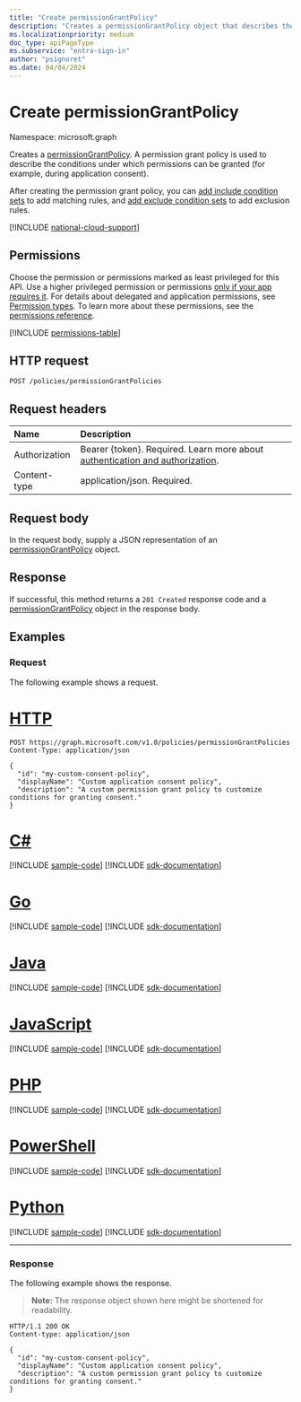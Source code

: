 ```yaml
---
title: "Create permissionGrantPolicy"
description: "Creates a permissionGrantPolicy object that describes the conditions under which permissions may be granted."
ms.localizationpriority: medium
doc_type: apiPageType
ms.subservice: "entra-sign-in"
author: "psignoret"
ms.date: 04/04/2024
---
```


# Create permissionGrantPolicy

Namespace: microsoft.graph

Creates a [permissionGrantPolicy](../resources/permissiongrantpolicy.md). A permission grant policy is used to describe the conditions under which permissions can be granted (for example, during application consent).

After creating the permission grant policy, you can [add include condition sets](permissiongrantpolicy-post-includes.md) to add matching rules, and [add exclude condition sets](permissiongrantpolicy-post-excludes.md) to add exclusion rules.

[!INCLUDE [national-cloud-support](../../includes/all-clouds.md)]

## Permissions

Choose the permission or permissions marked as least privileged for this API. Use a higher privileged permission or permissions [only if your app requires it](/graph/permissions-overview#best-practices-for-using-microsoft-graph-permissions). For details about delegated and application permissions, see [Permission types](/graph/permissions-overview#permission-types). To learn more about these permissions, see the [permissions reference](/graph/permissions-reference).

<!-- { "blockType": "permissions", "name": "permissiongrantpolicy_post_permissiongrantpolicies" } -->
[!INCLUDE [permissions-table](../includes/permissions/permissiongrantpolicy-post-permissiongrantpolicies-permissions.md)]

## HTTP request

<!-- { "blockType": "ignored" } -->
```http
POST /policies/permissionGrantPolicies
```

## Request headers

| Name       | Description|
|:-----------|:----------|
|Authorization|Bearer {token}. Required. Learn more about [authentication and authorization](/graph/auth/auth-concepts).|
| Content-type | application/json. Required. |

## Request body

In the request body, supply a JSON representation of an [permissionGrantPolicy](../resources/permissiongrantpolicy.md) object.

## Response

If successful, this method returns a `201 Created` response code and a [permissionGrantPolicy](../resources/permissiongrantpolicy.md) object in the response body.

## Examples

### Request

The following example shows a request.


# [HTTP](#tab/http)
<!-- {
  "blockType": "request",
  "truncated": true,
  "name": "create_permissiongrantpolicy"
}-->

```http
POST https://graph.microsoft.com/v1.0/policies/permissionGrantPolicies
Content-Type: application/json

{
  "id": "my-custom-consent-policy",
  "displayName": "Custom application consent policy",
  "description": "A custom permission grant policy to customize conditions for granting consent."
}
```

# [C#](#tab/csharp)
[!INCLUDE [sample-code](../includes/snippets/csharp/create-permissiongrantpolicy-csharp-snippets.md)]
[!INCLUDE [sdk-documentation](../includes/snippets/snippets-sdk-documentation-link.md)]

# [Go](#tab/go)
[!INCLUDE [sample-code](../includes/snippets/go/create-permissiongrantpolicy-go-snippets.md)]
[!INCLUDE [sdk-documentation](../includes/snippets/snippets-sdk-documentation-link.md)]

# [Java](#tab/java)
[!INCLUDE [sample-code](../includes/snippets/java/create-permissiongrantpolicy-java-snippets.md)]
[!INCLUDE [sdk-documentation](../includes/snippets/snippets-sdk-documentation-link.md)]

# [JavaScript](#tab/javascript)
[!INCLUDE [sample-code](../includes/snippets/javascript/create-permissiongrantpolicy-javascript-snippets.md)]
[!INCLUDE [sdk-documentation](../includes/snippets/snippets-sdk-documentation-link.md)]

# [PHP](#tab/php)
[!INCLUDE [sample-code](../includes/snippets/php/create-permissiongrantpolicy-php-snippets.md)]
[!INCLUDE [sdk-documentation](../includes/snippets/snippets-sdk-documentation-link.md)]

# [PowerShell](#tab/powershell)
[!INCLUDE [sample-code](../includes/snippets/powershell/create-permissiongrantpolicy-powershell-snippets.md)]
[!INCLUDE [sdk-documentation](../includes/snippets/snippets-sdk-documentation-link.md)]

# [Python](#tab/python)
[!INCLUDE [sample-code](../includes/snippets/python/create-permissiongrantpolicy-python-snippets.md)]
[!INCLUDE [sdk-documentation](../includes/snippets/snippets-sdk-documentation-link.md)]

---

### Response

The following example shows the response.

> **Note:** The response object shown here might be shortened for readability.

<!-- {
  "blockType": "response",
  "truncated": true,
  "@odata.type": "microsoft.graph.permissionGrantPolicy"
} -->

```http
HTTP/1.1 200 OK
Content-type: application/json

{
  "id": "my-custom-consent-policy",
  "displayName": "Custom application consent policy",
  "description": "A custom permission grant policy to customize conditions for granting consent."
}
```
